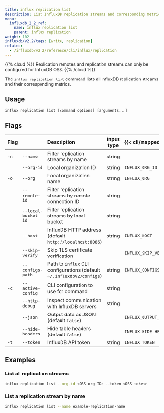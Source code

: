 ```yaml
---
title: influx replication list
description: List InfluxDB replication streams and corresponding metrics.
menu:
  influxdb_2_2_ref:
    name: influx replication list
    parent: influx replication
weight: 102
influxdb/v2.2/tags: [write, replication]
related:
  - /influxdb/v2.2/reference/cli/influx/replication
---
```


{{% cloud %}}
Replication remotes and replication streams can only be configured for InfluxDB OSS.
{{% /cloud %}}


The `influx replication list` command lists all InfluxDB replication streams and their corresponding metrics.

## Usage
```
influx replication list [command options] [arguments...]
```

## Flags
| Flag |                   | Description                                                           | Input type | {{< cli/mapped >}}    |
| :--- | :---------------- | :-------------------------------------------------------------------- | :--------: | :-------------------- |
| `-n` | `--name`          | Filter replication streams by name                                    |   string   |                       |
|      | `--org-id`        | Local organization ID                                                 |   string   | `INFLUX_ORG_ID`       |
| `-o` | `--org`           | Local organization name                                               |   string   | `INFLUX_ORG`          |
|      | `--remote-id`     | Filter replication streams by remote connection ID                    |   string   |                       |
|      | `--local-bucket-id`  | Filter replication streams by local bucket                            |   string   |                       |
|      | `--host`          | InfluxDB HTTP address (default `http://localhost:8086`)               |   string   | `INFLUX_HOST`         |
|      | `--skip-verify`   | Skip TLS certificate verification                                     |            | `INFLUX_SKIP_VERIFY`  |
|      | `--configs-path`  | Path to `influx` CLI configurations (default `~/.influxdbv2/configs`) |   string   | `INFLUX_CONFIGS_PATH` |
| `-c` | `--active-config` | CLI configuration to use for command                                  |   string   |                       |
|      | `--http-debug`    | Inspect communication with InfluxDB servers                           |   string   |                       |
|      | `--json`          | Output data as JSON (default `false`)                                 |            | `INFLUX_OUTPUT_JSON`  |
|      | `--hide-headers`  | Hide table headers (default `false`)                                  |            | `INFLUX_HIDE_HEADERS` |
| `-t` | `--token`         | InfluxDB API token                                                    |   string   | `INFLUX_TOKEN`        |

## Examples

### List all replication streams

```sh
influx replication list --org-id <OSS org ID> --token <OSS token>
```

### List a replication stream by name

```sh
influx replication list --name example-replication-name
```
